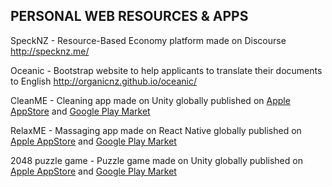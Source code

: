 ## PERSONAL WEB RESOURCES & APPS

SpeckNZ - Resource-Based Economy platform made on Discourse http://specknz.me/ 

Oceanic - Bootstrap website to help applicants to translate their documents to English http://organicnz.github.io/oceanic/

CleanME - Cleaning app made on Unity globally published on [Apple AppStore](https://itunes.apple.com/nz/app/cleanme-cleaning-services/id1181291989?mt=8/) and [Google Play Market](https://play.google.com/store/apps/details?id=com.specknz.cleanme/) 

RelaxME - Massaging app made on React Native globally published on [Apple AppStore](https://itunes.apple.com/nz/app/relaxme-massage-services/id1186184398?mt=8/) and [Google Play Market](https://play.google.com/store/apps/details?id=com.specknz.relaxme/)

2048 puzzle game - Puzzle game made on Unity globally published on [Apple AppStore](https://itunes.apple.com/nz/app/2048-logic-puzzle-game/id1193111277?mt=8/) and [Google Play Market](https://play.google.com/store/apps/details?id=me.specknz.puzzle)

